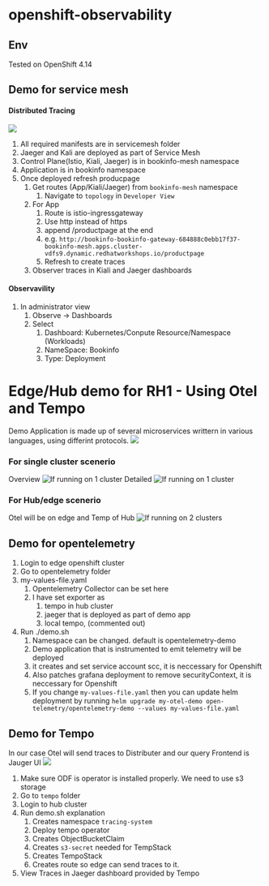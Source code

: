 # openshift-observability

## Env
Tested on OpenShift 4.14

## Demo for service mesh
#### Distributed Tracing
![](images/istio.png)
1. All required manifests are in servicemesh folder
2. Jaeger and Kali are deployed as part of Service Mesh
3. Control Plane(Istio, Kiali, Jaeger) is in bookinfo-mesh namespace 
4. Application is in bookinfo namespace
5. Once deployed refresh producpage
   1. Get routes (App/Kiali/Jaeger) from `bookinfo-mesh` namespace
      1. Navigate to `topology` in `Developer View`
   2. For App
      1. Route is istio-ingressgateway
      2. Use http instead of https
      3. append /productpage at the end
      4. e.g. `http://bookinfo-bookinfo-gateway-684888c0ebb17f37-bookinfo-mesh.apps.cluster-vdfs9.dynamic.redhatworkshops.io/productpage`
      5. Refresh to create traces
   3. Observer traces in Kiali and Jaeger dashboards
#### Observavility 
1. In administrator view
   1. Observe -> Dashboards
   2. Select
      1. Dashboard: Kubernetes/Conpute Resource/Namespace (Workloads)
      2. NameSpace: Bookinfo
      3. Type: Deployment

# Edge/Hub demo for RH1 - Using Otel and Tempo
Demo Application is made up of several microservices writtern in various languages, using differint protocols.
![](images/demo-app.png)
### For single cluster scenerio
Overview
![If running on 1 cluster](images/pic22.png)
Detailed
![If running on 1 cluster](images/demo.png)
### For Hub/edge scenerio
Otel will be on edge and Temp of Hub
![If running on 2 clusters](images/pic1.png)
## Demo for opentelemetry
1.  Login to edge openshift cluster
2.  Go to opentelemetry folder
3.  my-values-file.yaml
       1. Opentelemetry Collector can be set here
       2. I have set exporter as 
          1. tempo in hub cluster 
          2. jaeger that is deployed as part of demo app
          3. local tempo, (commented out)
 4. Run ./demo.sh
    1. Namespace can be changed. default is opentelemetry-demo
    2. Demo application that is instrumented to emit telemetry will be deployed
    3. it creates and set service account scc, it is neccessary for Openshift
    4. Also patches grafana deployment to remove securityContext, it is neccessary for Openshift
    5. If you change `my-values-file.yaml` then you can update helm deployment by running `helm upgrade my-otel-demo open-telemetry/opentelemetry-demo --values my-values-file.yaml`

## Demo for  Tempo
In our case Otel will send traces to Distributer and our query Frontend is Jauger UI
![](images/tempo.png)
1. Make sure ODF is operator is installed properly. We need to use s3 storage
2. Go to `tempo` folder
3. Login to hub cluster
4. Run demo.sh explanation
   1. Creates namespace `tracing-system`
   2. Deploy tempo operator
   3. Creates ObjectBucketClaim
   4. Creates `s3-secret` needed for TempStack
   5. Creates TempoStack
   6. Creates route so edge can send traces to it.
5. View Traces in Jaeger dashboard provided by Tempo
